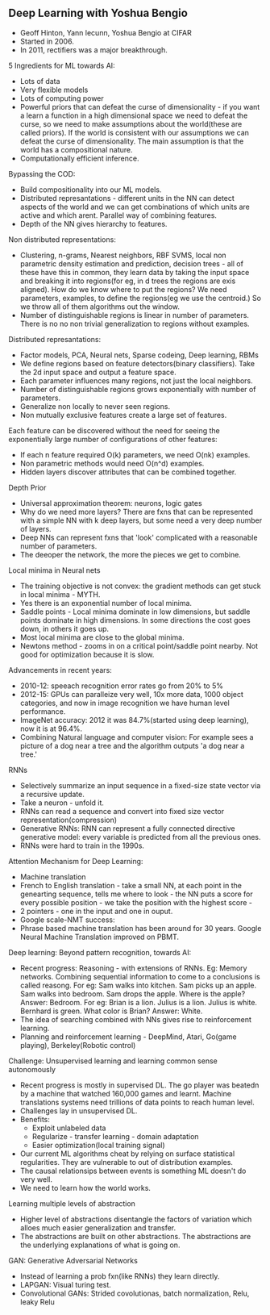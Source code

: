 ## Deep Learning with Yoshua Bengio ##

* Geoff Hinton, Yann lecunn, Yoshua Bengio at CIFAR
* Started in 2006.
* In 2011, rectifiers was a major breakthrough.

5 Ingredients for ML towards AI:

* Lots of data
* Very flexible models
* Lots of computing power
* Powerful priors that can defeat the curse of dimensionality - if you want a learn a function in a high dimensional space we need to defeat the curse, so we need to make assumptions about the world(these are called priors). If the world is consistent with our assumptions we can defeat the curse of dimensionality. The main assumption is that the world has a compositional nature.
* Computationally efficient inference.

Bypassing the COD:

* Build compositionality into our ML models.
* Distributed represantations - different units in the NN can detect aspects of the world and we can get combinations of which units are active and which arent. Parallel way of combining features.
* Depth of the NN gives hierarchy to features.

Non distributed representations:

* Clustering, n-grams, Nearest neighbors, RBF SVMS, local non parametric density estimation and prediction, decision trees - all of these have this in common, they learn data by taking the input space and breaking it into regions(for eg, in d trees the regions are exis aligned). How do we know where to put the regions? We need parameters, examples, to define the regions(eg we use the centroid.) So we throw all of them algorithms out the window.
* Number of distinguishable regions is linear in number of parameters. There is no no non trivial generalization to regions without examples.

Distributed represantations:

* Factor models, PCA, Neural nets, Sparse codeing, Deep learning, RBMs
* We define regions based on feature detectors(binary classifiers). Take the 2d input space and output a feature space.
* Each parameter influences many regions, not just the local neighbors. 
* Number of distinguishable regions grows exponentially with number of parameters.
* Generalize non locally to never seen regions.
* Non mutually exclusive features create a large set of features.

Each feature can be discovered without the need for seeing the exponentially large number of configurations of other features:

* If each n feature required O(k) parameters, we need O(nk) examples.
* Non parametric methods would need O(n^d) examples.
* Hidden layers discover attributes that can be combined together.

Depth Prior

* Universal approximation theorem: neurons, logic gates
* Why do we need more layers? There are fxns that can be represented with a simple NN with k deep layers, but some need a very deep number of layers. 
* Deep NNs can represent fxns that 'look' complicated with a reasonable number of parameters.
* The deeoper the network, the more the pieces we get to combine. 

Local minima in Neural nets

* The training objective is not convex: the gradient methods can get stuck in local minima - MYTH.
* Yes there is an exponential number of local minima.
* Saddle points - Local minima dominate in low dimensions, but saddle points dominate in high dimensions. In some directions the cost goes down, in others it goes up.
* Most local minima are close to the global minima.
* Newtons method - zooms in on a critical point/saddle point nearby. Not  good for optimization because it is slow.

Advancements in recent years:

* 2010-12: speeach recognition error rates go from 20% to 5%
* 2012-15: GPUs can paralleize very well, 10x more data, 1000 object categories, and now in image recognition we have human level performance.
* ImageNet accuracy: 2012 it was 84.7%(started using deep learning), now it is at 96.4%. 
* Combining Natural language and computer vision: For example sees a picture of a dog near a tree and the algorithm outputs 'a dog near a tree.'

RNNs

* Selectively summarize an input sequence in a fixed-size state vector via a recursive update. 
* Take a neuron - unfold it.
* RNNs can read a sequence and convert into fixed size vector representation(compression) 
* Generative RNNs: RNN can represent a fully connected directive generative model: every variable is predicted from all the previous ones.
*  RNNs were hard to train in the 1990s.

Attention Mechanism for Deep Learning:

* Machine translation
* French to English translation - take a small NN, at each point in the genearting sequence, tells me where to look - the NN puts a score for every possible position - we take the position with the highest score - 
* 2 pointers - one in the input and one in ouput. 
* Google scale-NMT success:
* Phrase based machine translation has been around for 30 years. Google Neural Machine Translation improved on PBMT.

Deep learning: Beyond pattern recognition, towards AI:

* Recent progress: Reasoning - with extensions of RNNs. Eg: Memory networks. Combining sequential information to come to a conclusions is called reasong. For eg: Sam walks into kitchen. Sam picks up an apple. Sam walks into bedroom. Sam drops the apple. Where is the apple? Answer: Bedroom. For eg: Brian is a lion. Julius is a lion. Julius is white. Bernhard is green. What color is Brian? Answer: White. 
* The idea of searching combined with NNs gives rise to reinforcement learning.
* Planning and reinforcement learning - DeepMind, Atari, Go(game playing), Berkeley(Robotic control)

Challenge: Unsupervised learning and learning common sense autonomously

* Recent progress is mostly in supervised DL. The go player was beatedn by a machine that watched 160,000 games and learnt. Machine translations systems need trillions of data points to reach human level.
* Challenges lay in unsupervised DL.
* Benefits:
	- Exploit unlabeled data
	- Regularize - transfer learning - domain adaptation
	- Easier optimization(local training signal)
* Our current ML algorithms cheat by relying on surface statistical regularities. They are vulnerable to out of distribution examples.
* The causal relationsips between events is something ML doesn't do very well. 
* We need to learn how the world works.

Learning multiple levels of abstraction

* Higher level of abstractions disentangle the factors of variation which alloes much easier generalization and transfer.
* The abstractions are built on other abstractions. The abstractions are the underlying explanations of what is going on.

GAN: Generative Adversarial Networks

* Instead of learning a prob fxn(like RNNs) they learn directly.
* LAPGAN: Visual turing test. 
* Convolutional GANs: Strided covolutionas, batch normalization, Relu, leaky Relu












